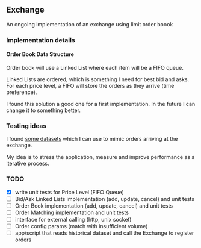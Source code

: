 ## Exchange

An ongoing implementation of an exchange using limit order boook

### Implementation details

#### Order Book Data Structure 

Order book will use a Linked List where each item will be a FIFO queue. 

Linked Lists are ordered, which is something I need for best bid and asks.
For each price level, a FIFO will store the orders as they arrive (time preference).

I found this solution a good one for a first implementation. 
In the future I can change it to something better.

### Testing ideas

I found [some datasets](https://lobsterdata.com/info/DataSamples.php) which I can
use to mimic orders arriving at the exchange.

My idea is to stress the application, measure and improve performance as a iterative process.

### TODO

- [x] write unit tests for Price Level (FIFO Queue)
- [ ] Bid/Ask Linked Lists implementation (add, update, cancel) and unit tests
- [ ] Order Book implementation (add, update, cancel) and unit tests
- [ ] Order Matching implementation and unit tests
- [ ] interface for external calling (http, unix socket)
- [ ] Order config params (match with insufficient volume)
- [ ] app/script that reads historical dataset and call the Exchange to register orders
